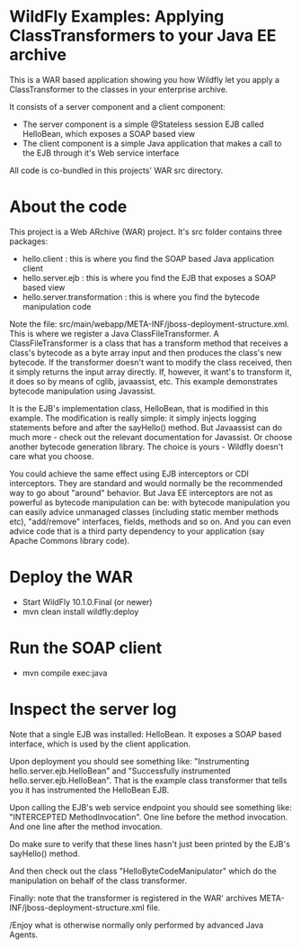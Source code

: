 WildFly Examples: Applying ClassTransformers to your Java EE archive 
========================
This is a WAR based application showing you how Wildfly let you apply a ClassTransformer to the classes in your enterprise archive.

It consists of a server component and a client component:
* The server component is a simple @Stateless session EJB called HelloBean, which exposes a SOAP based view
* The client component is a simple Java application that makes a call to the EJB through it's Web service interface

All code is co-bundled in this projects' WAR src directory.
 
About the code 
========================
This project is a Web ARchive (WAR) project. It's src folder contains three packages:
* hello.client : this is where you find the SOAP based Java application client
* hello.server.ejb : this is where you find the EJB that exposes a SOAP based view
* hello.server.transformation : this is where you find the bytecode manipulation code

Note the file: src/main/webapp/META-INF/jboss-deployment-structure.xml. 
This is where we register a Java ClassFileTransformer.
A ClassFileTransformer is a class that has a transform method that receives a class's bytecode as a byte array input and then produces the class's new bytecode.
If the transformer doesn't want to modify the class received, then it simply returns the input array directly.
If, however, it want's to transform it, it does so by means of cglib, javaassist, etc. 
This example demonstrates bytecode manipulation using Javassist.

It is the EJB's implementation class, HelloBean, that is modified in this example. 
The modification is really simple: it simply injects logging statements before and after the sayHello() method.
But Javaassist can do much more - check out the relevant documentation for Javassist. 
Or choose another bytecode generation library. 
The choice is yours - Wildfly doesn't care what you choose. 

You could achieve the same effect using EJB interceptors or CDI interceptors. They are standard and would normally be the recommended way to go about "around" behavior.
But Java EE interceptors are not as powerful as bytecode manipulation can be: with bytecode manipulation you can easily advice unmanaged classes (including static member methods etc), "add/remove" interfaces, fields, methods and so on.
And you can even advice code that is a third party dependency to your application (say Apache Commons library code).   

Deploy the WAR 
========================
* Start WildFly 10.1.0.Final (or newer)
* mvn clean install wildfly:deploy

Run the SOAP client 
========================
* mvn compile exec:java

Inspect the server log  
========================
Note that a single EJB was installed: HelloBean. It exposes a SOAP based interface, which is used by the client application.

Upon deployment you should see something like: "Instrumenting hello.server.ejb.HelloBean" and "Successfully instrumented hello.server.ejb.HelloBean".
That is the example class transformer that tells you it has instrumented the HelloBean EJB.

Upon calling the EJB's web service endpoint you should see something like: "INTERCEPTED MethodInvocation".
One line before the method invocation. And one line after the method invocation. 

Do make sure to verify that these lines hasn't just been printed by the EJB's sayHello() method.

And then check out the class "HelloByteCodeManipulator" which do the manipulation on behalf of the class transformer.

Finally: note that the transformer is registered in the WAR' archives META-INF/jboss-deployment-structure.xml file.

/Enjoy what is otherwise normally only performed by advanced Java Agents.  
